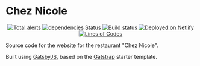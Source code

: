 # Chez Nicole

<p align="center">
  <a href="https://lgtm.com/projects/g/browniebroke/chez-nicole-web/alerts/">
    <img src="https://img.shields.io/lgtm/alerts/g/browniebroke/chez-nicole-web.svg?logo=lgtm&logoWidth=18" alt="Total alerts">
  </a>
  <a href="https://david-dm.org/browniebroke/chez-nicole-web">
    <img src="https://david-dm.org/browniebroke/chez-nicole-web/status.svg" alt="dependencies Status"/>
  </a>
  <a href="https://travis-ci.com/browniebroke/chez-nicole-web">
    <img src="https://travis-ci.com/browniebroke/chez-nicole-web.svg?branch=master" alt="Build status"/>
  </a>
  <a href="https://www.netlify.com">
    <img src="https://img.shields.io/badge/deployed-netlify-00c7b7.svg" alt="Deployed on Netlify"/>
  </a>
  <a href="https://github.com/browniebroke/chez-nicole-web">
    <img src="https://tokei.rs/b1/github/browniebroke/chez-nicole-web" alt="Lines of Codes"/>
  </a>
</p>

Source code for the website for the restaurant "Chez Nicole".

Built using [GatsbyJS](https://www.gatsbyjs.org/), based on the
[Gatstrap](https://github.com/jaxx2104/gatsby-starter-bootstrap) starter template.
